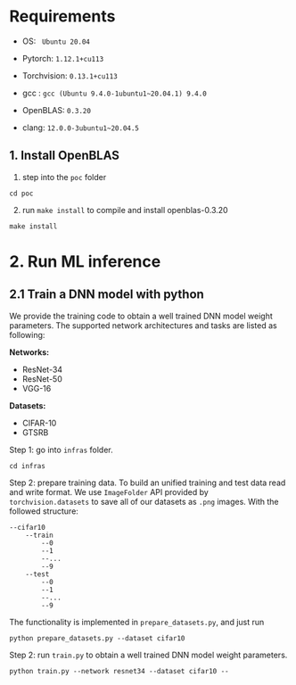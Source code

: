 # Requirements
* OS: ``` Ubuntu 20.04```

* Pytorch: ```1.12.1+cu113```

* Torchvision: ```0.13.1+cu113 ```

* gcc : ```gcc (Ubuntu 9.4.0-1ubuntu1~20.04.1) 9.4.0```

* OpenBLAS: ```0.3.20```

* clang: ```12.0.0-3ubuntu1~20.04.5```

## 1. Install OpenBLAS
1. step into the ```poc``` folder 

```
cd poc
```

2. run ```make install``` to compile and install openblas-0.3.20
```
make install
```

# 2. Run ML inference
## 2.1 Train a DNN model with python
We provide the training code to obtain a well trained DNN model weight parameters. The supported network architectures and tasks are listed as following:

**Networks:** 
* ResNet-34
* ResNet-50
* VGG-16

**Datasets:**
* CIFAR-10
* GTSRB

Step 1: go into ```infras``` folder.

```
cd infras
```

Step 2: prepare training data. To build an unified training and test data read and write format. We use ```ImageFolder``` API provided by ```torchvision.datasets``` to save all of our datasets as ```.png``` images. With the followed structure:
```
--cifar10
    --train
        --0
        --1
        --...
        --9
    --test
        --0
        --1
        --...
        --9
```

The functionality is implemented in ```prepare_datasets.py```, and just run 

```
python prepare_datasets.py --dataset cifar10
``` 


Step 2: run ```train.py``` to obtain a well trained DNN model weight parameters. 

```
python train.py --network resnet34 --dataset cifar10 --
```
